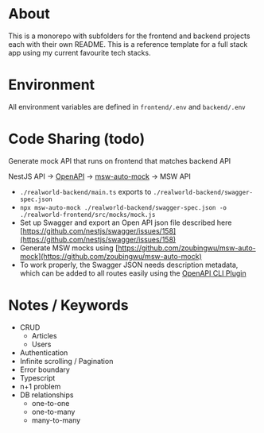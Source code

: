 # About

This is a monorepo with subfolders for the frontend and backend projects each with their own README. This is a reference template for a full stack app using my current favourite tech stacks.

# Environment

All environment variables are defined in `frontend/.env` and `backend/.env`

# Code Sharing (todo)

Generate mock API that runs on frontend that matches backend API

NestJS API → [OpenAPI](https://docs.nestjs.com/openapi/introduction) → [msw-auto-mock](https://github.com/zoubingwu/msw-auto-mock) → MSW API

- `./realworld-backend/main.ts` exports to `./realworld-backend/swagger-spec.json`
- `npx msw-auto-mock ./realworld-backend/swagger-spec.json -o ./realworld-frontend/src/mocks/mock.js`
- Set up Swagger and export an Open API json file described here [https://github.com/nestjs/swagger/issues/158](https://github.com/nestjs/swagger/issues/158)
- Generate MSW mocks using [https://github.com/zoubingwu/msw-auto-mock](https://github.com/zoubingwu/msw-auto-mock)
- To work properly, the Swagger JSON needs description metadata, which can be added to all routes easily using the [OpenAPI CLI Plugin](https://docs.nestjs.com/openapi/cli-plugin#overview)

# Notes / Keywords

- CRUD
  - Articles
  - Users
- Authentication
- Infinite scrolling / Pagination
- Error boundary
- Typescript
- n+1 problem
- DB relationships
  - one-to-one
  - one-to-many
  - many-to-many
